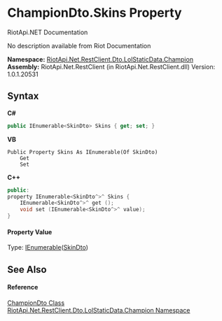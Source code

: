 # ChampionDto.Skins Property 
RiotApi.NET Documentation 

No description available from Riot Documentation

**Namespace:**&nbsp;<a href="3124c537-7898-7be7-0beb-c234e417bc16">RiotApi.Net.RestClient.Dto.LolStaticData.Champion</a><br />**Assembly:**&nbsp;RiotApi.Net.RestClient (in RiotApi.Net.RestClient.dll) Version: 1.0.1.20531

## Syntax

**C#**<br />
``` C#
public IEnumerable<SkinDto> Skins { get; set; }
```

**VB**<br />
``` VB
Public Property Skins As IEnumerable(Of SkinDto)
	Get
	Set
```

**C++**<br />
``` C++
public:
property IEnumerable<SkinDto^>^ Skins {
	IEnumerable<SkinDto^>^ get ();
	void set (IEnumerable<SkinDto^>^ value);
}
```


#### Property Value
Type: <a href="http://msdn2.microsoft.com/en-us/library/9eekhta0" target="_blank">IEnumerable</a>(<a href="ea9ab2f9-1472-6a73-3322-26e0c8a31bce">SkinDto</a>)

## See Also


#### Reference
<a href="5855d1e7-40f5-fdff-a08b-6b69889f7228">ChampionDto Class</a><br /><a href="3124c537-7898-7be7-0beb-c234e417bc16">RiotApi.Net.RestClient.Dto.LolStaticData.Champion Namespace</a><br />